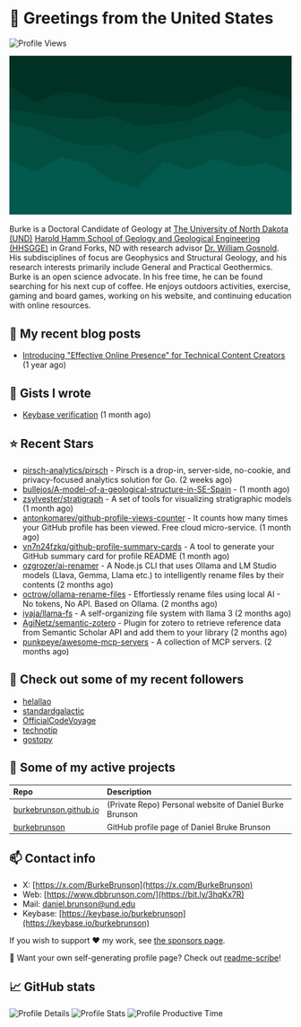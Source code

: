 # 👋 Greetings from the United States

![Profile Views](https://komarev.com/ghpvc/?username=burkebrunson&style=flat-square)

![Stacked Peaks](assets/media/stacked-peaks.svg)

Burke is a Doctoral Candidate of Geology at [The University of North Dakota (UND)](https://und.edu/) [Harold Hamm School of Geology and Geological Engineering (HHSGGE)](https://engineering.und.edu/academics/geology-and-geological/index.html) in Grand Forks, ND with research advisor [Dr. William Gosnold](https://campus.und.edu/directory/william.gosnold). His subdisciplines of focus are Geophysics and Structural Geology, and his research interests primarily include General and Practical Geothermics. Burke is an open science advocate. In his free time, he can be found searching for his next cup of coffee. He enjoys outdoors activities, exercise, gaming and board games, working on his website, and continuing education with online resources.

## 📜 My recent blog posts

- [Introducing &#34;Effective Online Presence&#34; for Technical Content Creators](https://www.dbbrunson.com/post/2024/07/06/new-content-eop/) (1 year ago)

## 📓 Gists I wrote

- [Keybase verification](https://gist.github.com/585489933dd2e98f2d7ec8660a01ec98) (1 month ago)

## ⭐ Recent Stars

- [pirsch-analytics/pirsch](https://github.com/pirsch-analytics/pirsch) - Pirsch is a drop-in, server-side, no-cookie, and privacy-focused analytics solution for Go. (2 weeks ago)
- [bullejos/A-model-of-a-geological-structure-in-SE-Spain](https://github.com/bullejos/A-model-of-a-geological-structure-in-SE-Spain) -  (1 month ago)
- [zsylvester/stratigraph](https://github.com/zsylvester/stratigraph) - A set of tools for visualizing stratigraphic models (1 month ago)
- [antonkomarev/github-profile-views-counter](https://github.com/antonkomarev/github-profile-views-counter) - It counts how many times your GitHub profile has been viewed. Free cloud micro-service. (1 month ago)
- [vn7n24fzkq/github-profile-summary-cards](https://github.com/vn7n24fzkq/github-profile-summary-cards) - A tool to generate your GitHub summary card for profile README (1 month ago)
- [ozgrozer/ai-renamer](https://github.com/ozgrozer/ai-renamer) - A Node.js CLI that uses Ollama and LM Studio models (Llava, Gemma, Llama etc.) to intelligently rename files by their contents (2 months ago)
- [octrow/ollama-rename-files](https://github.com/octrow/ollama-rename-files) - Effortlessly rename files using local AI - No tokens, No API. Based on Ollama. (2 months ago)
- [iyaja/llama-fs](https://github.com/iyaja/llama-fs) - A self-organizing file system with llama 3 (2 months ago)
- [AgiNetz/semantic-zotero](https://github.com/AgiNetz/semantic-zotero) - Plugin for zotero to retrieve reference data from Semantic Scholar API and add them to your library (2 months ago)
- [punkpeye/awesome-mcp-servers](https://github.com/punkpeye/awesome-mcp-servers) - A collection of MCP servers. (2 months ago)

## 👥 Check out some of my recent followers

- [helallao](https://github.com/helallao)
- [standardgalactic](https://github.com/standardgalactic)
- [OfficialCodeVoyage](https://github.com/OfficialCodeVoyage)
- [technotip](https://github.com/technotip)
- [gostopy](https://github.com/gostopy)



## 🌳 Some of my active projects

| Repo  | Description |
| :---------------------------------------- | :------------------------------------------- |
| [burkebrunson.github.io](https://github.com/burkebrunson/burkebrunson.github.io) | (Private Repo) Personal website of Daniel Burke Brunson |
| [burkebrunson](https://github.com/burkebrunson/burkebrunson) | GitHub profile page of Daniel Bruke Brunson |

## 📫 Contact info
- X: [https://x.com/BurkeBrunson](https://x.com/BurkeBrunson)
- Web: [https://www.dbbrunson.com/](https://bit.ly/3hqKx7R)
- Mail: [daniel.brunson@und.edu](mailto:daniel.brunson@und.edu)
- Keybase: [https://keybase.io/burkebrunson](https://keybase.io/burkebrunson)

If you wish to support ❤️ my work, see [the sponsors page](https://github.com/sponsors/burkebrunson/).

🤔 Want your own self-generating profile page? Check out [readme-scribe](https://github.com/muesli/readme-scribe)!

## 📈 GitHub stats

![Profile Details](http://github-profile-summary-cards.vercel.app/api/cards/profile-details?username=burkebrunson&theme=github_dark)
![Profile Stats](http://github-profile-summary-cards.vercel.app/api/cards/stats?username=burkebrunson&theme=github_dark)
![Profile Productive Time](http://github-profile-summary-cards.vercel.app/api/cards/productive-time?username=burkebrunson&theme=github_dark&utcOffset=8)
